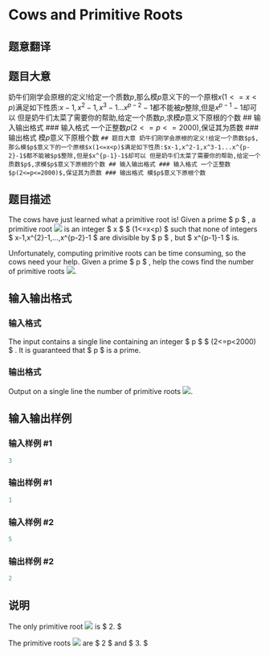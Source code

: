 # Cows and Primitive Roots

## 题意翻译

## 题目大意

奶牛们刚学会原根的定义!给定一个质数$p$,那么模$p$意义下的一个原根$x(1<=x<p)$满足如下性质:$x-1,x^2-1,x^3-1...x^{p-2}-1$都不能被$p$整除,但是$x^{p-1}-1$却可以 但是奶牛们太菜了需要你的帮助,给定一个质数$p$,求模$p$意义下原根的个数 ## 输入输出格式 ### 输入格式 一个正整数$p(2<=p<=2000)$,保证其为质数 ### 输出格式 模$p$意义下原根个数 ``` ## 题目大意 奶牛们刚学会原根的定义!给定一个质数$p$,那么模$p$意义下的一个原根$x(1<=x<p)$满足如下性质:$x-1,x^2-1,x^3-1...x^{p-2}-1$都不能被$p$整除,但是$x^{p-1}-1$却可以 但是奶牛们太菜了需要你的帮助,给定一个质数$p$,求模$p$意义下原根的个数 ## 输入输出格式 ### 输入格式 一个正整数$p(2<=p<=2000)$,保证其为质数 ### 输出格式 模$p$意义下原根个数 ```

## 题目描述

The cows have just learned what a primitive root is! Given a prime $ p $ , a primitive root ![](https://cdn.luogu.com.cn/upload/vjudge_pic/CF284A/034cd265b3b5f1590d9fafe2ecd98afd9b39b2a6.png) is an integer $ x $ $ (1<=x&lt;p) $ such that none of integers $ x-1,x^{2}-1,...,x^{p-2}-1 $ are divisible by $ p $ , but $ x^{p-1}-1 $ is.

Unfortunately, computing primitive roots can be time consuming, so the cows need your help. Given a prime $ p $ , help the cows find the number of primitive roots ![](https://cdn.luogu.com.cn/upload/vjudge_pic/CF284A/034cd265b3b5f1590d9fafe2ecd98afd9b39b2a6.png).

## 输入输出格式

### 输入格式

The input contains a single line containing an integer $ p $ $ (2<=p&lt;2000) $ . It is guaranteed that $ p $ is a prime.

### 输出格式

Output on a single line the number of primitive roots ![](https://cdn.luogu.com.cn/upload/vjudge_pic/CF284A/034cd265b3b5f1590d9fafe2ecd98afd9b39b2a6.png).

## 输入输出样例

### 输入样例 #1

```cpp
3

```
### 输出样例 #1

```cpp
1

```
### 输入样例 #2

```cpp
5

```
### 输出样例 #2

```cpp
2

```
## 说明

The only primitive root ![](https://cdn.luogu.com.cn/upload/vjudge_pic/CF284A/16033b1fae25b830bdfcab89bc221183fb37c884.png) is $ 2. $

The primitive roots ![](https://cdn.luogu.com.cn/upload/vjudge_pic/CF284A/87f0d893e5e00cfe20ab5b4b2f1db7bc7a657727.png) are $ 2 $ and $ 3. $

